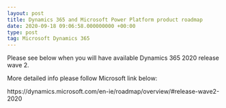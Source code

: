 ```yaml
---
layout: post
title: Dynamics 365 and Microsoft Power Platform product roadmap
date: 2020-09-18 09:06:58.000000000 +00:00
type: post
tag: Microsoft Dynamics 365
---
```


<p><!-- wp:paragraph --></p>
<p>Please see below when you will have available Dynamics 365  2020 release wave 2.</p>
<p><!-- /wp:paragraph --></p>
<p><!-- wp:paragraph --></p>
<p>More detailed info please follow Microsoft link below:</p>
<p><!-- /wp:paragraph --></p>
<p><!-- wp:paragraph --></p>
<p>https://dynamics.microsoft.com/en-ie/roadmap/overview/#release-wave2-2020</p>
<p><!-- /wp:paragraph --></p>
